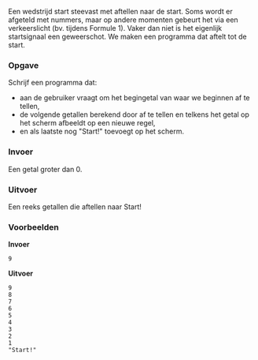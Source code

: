 Een wedstrijd start steevast met aftellen naar de start. Soms wordt er afgeteld met nummers, maar op andere momenten gebeurt het via een verkeerslicht (bv. tijdens Formule 1). Vaker dan niet is het eigenlijk startsignaal een geweerschot. We maken een programma dat aftelt tot de start.

### Opgave

Schrijf een programma dat:
- aan de gebruiker vraagt om het begingetal van waar we beginnen af te tellen,
- de volgende getallen berekend door af te tellen en telkens het getal op het scherm afbeeldt op een nieuwe regel,
- en als laatste nog "Start!" toevoegt op het scherm.

### Invoer

Een getal groter dan 0.

### Uitvoer

Een reeks getallen die aftellen naar Start!

### Voorbeelden

**Invoer**
    
    9

**Uitvoer**
    
    9
    8
    7
    6
    5
    4
    3
    2
    1
    "Start!"
   
